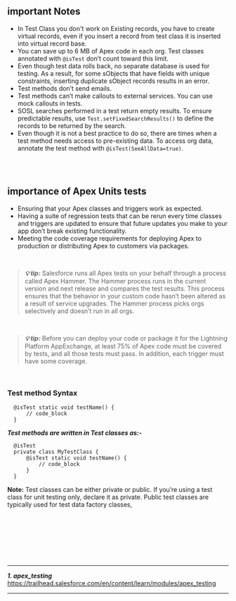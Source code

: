 ## important Notes
- In Test Class you don't work on Existing records, you have to create virtual records, even if you insert a record from test class it is inserted into virtual record base.
- You can save up to 6 MB of Apex code in each org. Test classes annotated with ``@isTest`` don’t count toward this limit.
- Even though test data rolls back, no separate database is used for testing. As a result, for some sObjects that have fields with unique constraints, inserting duplicate sObject records results in an error.
- Test methods don’t send emails.
- Test methods can’t make callouts to external services. You can use mock callouts in tests.
- SOSL searches performed in a test return empty results. To ensure predictable results, use ``Test.setFixedSearchResults()`` to define the records to be returned by the search.
- Even though it is not a best practice to do so, there are times when a test method needs access to pre-existing data. To access org data, annotate the test method with ``@isTest(SeeAllData=true)``. 


<br/>


<br/>


## importance of Apex Units tests
- Ensuring that your Apex classes and triggers work as expected.
- Having a suite of regression tests that can be rerun every time classes and triggers are updated to ensure that future updates you make to your app don’t break existing functionality.
- Meeting the code coverage requirements for deploying Apex to production or distributing Apex to customers via packages.


<br/>


> ***💡 tip:*** Salesforce runs all Apex tests on your behalf through a process called Apex Hammer. The Hammer process runs in the current version and next release and compares the test results. This process ensures that the behavior in your custom code hasn’t been altered as a result of service upgrades. The Hammer process picks orgs selectively and doesn’t run in all orgs.


<br/>


> ***💡 tip:*** Before you can deploy your code or package it for the Lightning Platform AppExchange, at least 75% of Apex code must be covered by tests, and all those tests must pass. In addition, each trigger must have some coverage. 


<br/>


### Test method Syntax
```apex
  @isTest static void testName() {
      // code_block
  }
```

***Test methods are written in Test classes as:-***
```apex
  @isTest
  private class MyTestClass {
      @isTest static void testName() {
          // code_block
      }
  }
```

**Note:** Test classes can be either private or public. If you’re using a test class for unit testing only, declare it as private. Public test classes are typically used for test data factory classes,

















 

<br/>


<br/>


<br/>


<br/>


<br/>


<br/>


---

***1. apex_testing***  https://trailhead.salesforce.com/en/content/learn/modules/apex_testing




---
